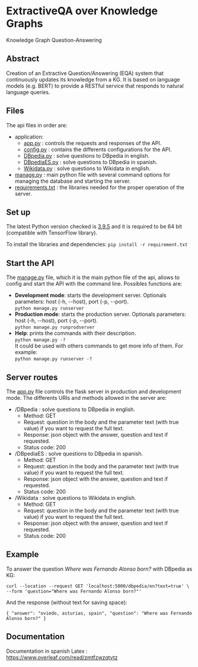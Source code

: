 # ExtractiveQA over Knowledge Graphs
Knowledge Graph Question-Answering


## Abstract
Creation of an Extractive Question/Answering (EQA) system that continuously updates its knowledge from a KG. It is based on language models (e.g. BERT) to provide a RESTful service that responds to natural language queries.

## Files

The api files in order are:
 - application:
 	- [app.py](application/app.py) : controls the requests and responses of the API.
 	- [config.py](application/config.py) : contains the differents configurations for the API.
 	- [DBpedia.py](application/DBpedia.py) : solve questions to DBpedia in english.
 	- [DBpediaES.py](application/DBpediaES.py) : solve questions to DBpedia in spanish.
 	- [Wikidata.py](application/Wikidata.py) : solve questions to Wikidata in english.
 - [manage.py](manage.py) : main python file with several command options for managing the database and starting the server.
 - [requirements.txt](requirements.txt) : the libraries needed for the proper operation of the server.


## Set up

The latest Python version checked is [3.9.5](https://www.python.org/downloads/release/python-395/) and it is required to be 64 bit (compatible with TensorFlow library). 

To install the libraries and dependencies:
`pip install -r requirement.txt`


## Start the API

The [manage.py](manage.py) file, which it is the main python file of the api, allows to config and start the API with the command line. Possibles functions are:
 - **Development mode**: starts the development server. Optionals parameters: host (-h, --host), port (-p, --port).
<br/>`python manage.py runserver`
 - **Production mode**: starts the production server. Optionals parameters: host (-h, --host), port (-p, --port).
<br/>`python manage.py runprodserver`
 - **Help**: prints the commands with their description.
<br/>`python manage.py -?`
<br/>It could be used with others commands to get more info of them. For example:
<br/>`python manage.py runserver -?`


## Server routes

The [app.py](application/app.py) file controls the flask server in production and development mode. The differents URIs and methods allowed in the server are:
- /DBpedia : solve questions to DBpedia in english.
	- Method: GET
	- Request: question in the body and the parameter text (with true value) if you want to request the full text.
	- Response: json object with the answer, question and text if requested.
	- Status code: 200
- /DBpediaES : solve questions to DBpedia in spanish.
	- Method: GET
	- Request: question in the body and the parameter text (with true value) if you want to request the full text.
	- Response: json object with the answer, question and text if requested.
	- Status code: 200
- /Wikidata : solve questions to Wikidata in english.
	- Method: GET
	- Request: question in the body and the parameter text (with true value) if you want to request the full text.
	- Response: json object with the answer, question and text if requested.
	- Status code: 200


## Example

To answer the question *Where was Fernando Alonso born?* with DBpedia as KG:

`curl --location --request GET 'localhost:5000/dbpedia/en?text=true' \
--form 'question="Where was Fernando Alonso born?"'`

And the response (without text for saving space):

`{
    "answer": "oviedo, asturias, spain",
    "question": "Where was Fernando Alonso born?"
}`


## Documentation
Documentation in spanish Latex : https://www.overleaf.com/read/zmtfzwzqtvtz

